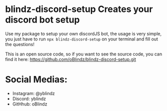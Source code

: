 # blindz-discord-setup Creates your discord bot setup
Use my package to setup your own discordJS bot, the usage is very simple, you just have to run `npx blindz-discord-setup` on your terminal and fill out the questions!

This is an open source code, so if you want to see the source code, you can find it here: https://github.com/oBlindz/blindz-discord-setup.git

# Social Medias:
- Instagram: @yblindz
- Discord: yblindz
- GitHhub: oBlindz
